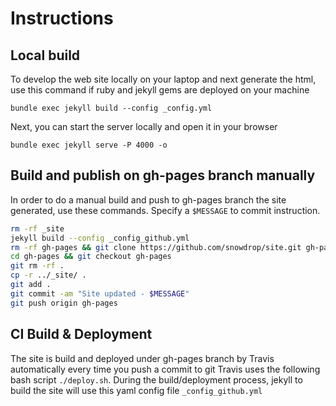 # Instructions

## Local build 

To develop the web site locally on your laptop and next generate the html, use this command if ruby and jekyll gems are deployed on your machine
```
bundle exec jekyll build --config _config.yml
```

Next, you can start the server locally and open it in your browser
```
bundle exec jekyll serve -P 4000 -o
```

## Build and publish on gh-pages branch manually

In order to do a manual build and push to gh-pages branch the site generated, use these commands.
Specify a `$MESSAGE` to commit instruction.

```bash
rm -rf _site
jekyll build --config _config_github.yml
rm -rf gh-pages && git clone https://github.com/snowdrop/site.git gh-pages
cd gh-pages && git checkout gh-pages
git rm -rf .
cp -r ../_site/ .
git add .
git commit -am "Site updated - $MESSAGE"
git push origin gh-pages
```

## CI Build & Deployment

The site is build and deployed under gh-pages branch by Travis automatically every time you push a commit to git
Travis uses the following bash script `./deploy.sh`. During the build/deployment process, jekyll to build the site will use
this yaml config file `_config_github.yml`

